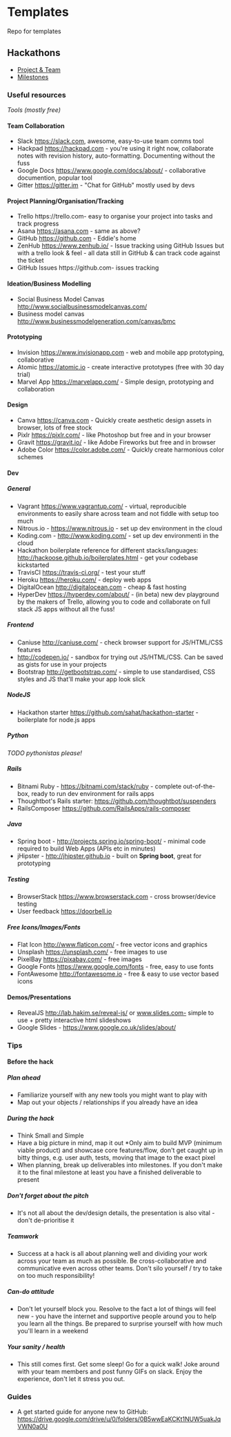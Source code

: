 # Templates

Repo for templates

## Hackathons

* [Project & Team](hackathon/project-team.md)
* [Milestones](hackathon/milestones.md)

### Useful resources

*Tools (mostly free)*

#### Team Collaboration

* Slack https://slack.com, awesome, easy-to-use team comms tool
* Hackpad https://hackpad.com - you're using it right now, collaborate notes with revision history, auto-formatting. Documenting without the fuss
* Google Docs https://www.google.com/docs/about/ - collaborative documention, popular tool
* Gitter https://gitter.im - "Chat for GitHub" mostly used by devs

#### Project Planning/Organisation/Tracking

* Trello https://trello.com- easy to organise your project into tasks and track progress
* Asana https://asana.com -  same as above?
* GitHub https://github.com - Eddie's home
* ZenHub https://www.zenhub.io/ - Issue tracking using GitHub Issues but with a trello look & feel - all data still in GitHub & can track code against the ticket
* GitHub Issues  https://github.com- issues tracking

#### Ideation/Business Modelling

* Social Business Model Canvas http://www.socialbusinessmodelcanvas.com/
* Business model canvas http://www.businessmodelgeneration.com/canvas/bmc

#### Prototyping

* Invision https://www.invisionapp.com - web and mobile app prototyping, collaborative
* Atomic https://atomic.io - create interactive prototypes (free with 30 day trial)
* Marvel App https://marvelapp.com/ - Simple design, prototyping and collaboration

#### Design

* Canva https://canva.com - Quickly create aesthetic design assets in browser, lots of free stock
* Pixlr https://pixlr.com/ - like Photoshop but free and in your browser
* Gravit https://gravit.io/ - like Adobe Fireworks but free and in browser
* Adobe Color https://color.adobe.com/ - Quickly create harmonious color schemes

#### Dev

##### General

* Vagrant https://www.vagrantup.com/ - virtual, reproducible environments to easily share across team and not fiddle with setup too much
* Nitrous.io - https://www.nitrous.io - set up dev environment in the cloud
* Koding.com - http://www.koding.com/ - set up dev environmenti in the cloud
* Hackathon boilerplate reference for different stacks/languages: http://hackoose.github.io/boilerplates.html - get your codebase kickstarted
* TravisCI https://travis-ci.org/ - test your stuff
* Heroku https://heroku.com/ - deploy web apps
* DigitalOcean http://digitalocean.com - cheap & fast hosting
* HyperDev https://hyperdev.com/about/ - (in beta) new dev playground by the makers of Trello, allowing you to code and collaborate on full stack JS apps without all the fuss!

##### Frontend

* Caniuse http://caniuse.com/ - check browser support for JS/HTML/CSS features
* http://codepen.io/ - sandbox for trying out JS/HTML/CSS. Can be saved as gists for use in your projects
* Bootstrap http://getbootstrap.com/ - simple to use standardised, CSS styles and JS that'll make your app look slick

##### NodeJS

* Hackathon starter https://github.com/sahat/hackathon-starter - boilerplate for node.js apps

##### Python

*TODO pythonistas please!*

##### Rails

* Bitnami Ruby - https://bitnami.com/stack/ruby - complete out-of-the-box, ready to run dev environment for rails apps
* Thoughtbot's Rails starter: https://github.com/thoughtbot/suspenders
* RailsComposer https://github.com/RailsApps/rails-composer

##### Java

* Spring boot - http://projects.spring.io/spring-boot/ - minimal code required to build Web Apps (APIs etc in minutes)
* jHipster - http://jhipster.github.io - built on **Spring boot**, great for prototyping

##### Testing

* BrowserStack https://www.browserstack.com - cross browser/device testing
* User feedback https://doorbell.io

##### Free Icons/Images/Fonts

* Flat Icon http://www.flaticon.com/ - free vector icons and graphics
* Unsplash https://unsplash.com/ - free images to use
* PixelBay https://pixabay.com/ - free images
* Google Fonts https://www.google.com/fonts - free, easy to use fonts
* FontAwesome http://fontawesome.io - free & easy to use vector based icons

#### Demos/Presentations

* RevealJS http://lab.hakim.se/reveal-js/ or www.slides.com- simple to use + pretty interactive html slideshows
* Google Slides - https://www.google.co.uk/slides/about/


### Tips

#### Before the hack

#####  Plan ahead
* Familiarize yourself with any new tools you might want to play with
* Map out your objects / relationships if you already have an idea

##### During the hack

* Think Small and Simple
* Have a big picture in mind, map it out
*Only aim to build MVP (minimum viable product) and showcase core features/flow, don't get caught up in bitty things, e.g. user auth, tests, moving that image to the exact pixel
* When planning, break up deliverables into milestones. If you don't make it to the final milestone at least you have a finished deliverable to present

##### Don't forget about the pitch

* It's not all about the dev/design details, the presentation is also vital - don't de-prioritise it

##### Teamwork

* Success at a hack is all about planning well and dividing your work across your team as much as possible. Be cross-collaborative and communicative even across other teams. Don't silo yourself / try to take on too much responsibility!

##### Can-do attitude

* Don't let yourself block you. Resolve to the fact a lot of things will feel new - you have the internet and supportive people around you to help you learn all the things. Be prepared to surprise yourself with how much you'll learn in a weekend


##### Your sanity / health

* This still comes first. Get some sleep! Go for a quick walk! Joke around with your team members and post funny GIFs on slack. Enjoy the experience, don't let it stress you out.


### Guides

* A get started guide for anyone new to GitHub: https://drive.google.com/drive/u/0/folders/0B5wwEaKCKt1NUW5uakJqVWN0a0U

